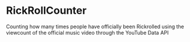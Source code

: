 # RickRollCounter
Counting how many times people have officially been Rickrolled using the viewcount of the official music video through the YouTube Data API
